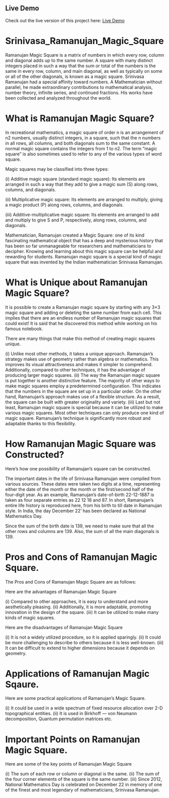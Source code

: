 ## Live Demo
Check out the live version of this project here: [Live Demo](https://akshaygir15.github.io/Srinivasa_Ramanujan_Magic_Square/)

# Srinivasa_Ramanujan_Magic_Square
Ramanujan Magic Square is a matrix of numbers in which every row, column and diagonal adds up to the same number. A square with many distinct integers placed in such a way that the sum or total of the numbers is the same in every row, column, and main diagonal, as well as typically on some or all of the other diagonals, is known as a magic square. 
Srinivasa Ramanujan had a special affinity toward numbers. A Mathematician without parallel, he made extraordinary contributions to mathematical analysis, number theory, infinite series, and continued fractions. His works have been collected and analyzed throughout the world.

# What is Ramanujan Magic Square?
In recreational mathematics, a magic square of order n is an arrangement of n2 numbers, usually distinct integers, in a square, such that the n numbers in all rows, all columns, and both diagonals sum to the same constant. A normal magic square contains the integers from 1 to n2. The term “magic square” is also sometimes used to refer to any of the various types of word square.

Magic squares may be classified into three types:

(i) Additive magic square (standard magic square): Its elements are arranged in such a way that they add to give a magic sum (S) along rows, columns, and diagonals.

(ii) Multiplicative magic square: Its elements are arranged to multiply, giving a magic product (P) along rows, columns, and diagonals.

(iii) Additive-multiplicative magic square: Its elements are arranged to add and multiply to give S and P, respectively, along rows, columns, and diagonals.

Mathematician, Ramanujan created a Magic Square: one of its kind fascinating mathematical object that has a deep and mysterious history that has been so far unmanageable for researchers and mathematicians to decipher. Knowing and learning about this magic square can be helpful and rewarding for students.
Ramanujan magic square is a special kind of magic square that was invented by the Indian mathematician Srinivasa Ramanujan. 

# What is Unique about Ramanujan Magic Square?
It is possible to create a Ramanujan magic square by starting with any 3×3 magic square and adding or deleting the same number from each cell. This implies that there are an endless number of Ramanujan magic squares that could exist! It is said that he discovered this method while working on his famous notebook.

There are many things that make this method of creating magic squares unique.

(i) Unlike most other methods, it takes a unique approach. Ramanujan’s strategy makes use of geometry rather than algebra or mathematics. This improves its visual attractiveness and makes it simpler to comprehend. Additionally, compared to other techniques, it has the advantage of producing larger magic squares.
(ii) The way the Ramanujan magic square is put together is another distinctive feature. The majority of other ways to make magic squares employ a predetermined configuration. This indicates that the numbers in the square are set up in a particular order. On the other hand, Ramanujan’s approach makes use of a flexible structure. As a result, the square can be built with greater originality and variety.
(iii) Last but not least, Ramanujan magic square is special because it can be utilized to make various magic squares. Most other techniques can only produce one kind of magic square. Ramanujan’s technique is significantly more robust and adaptable thanks to this flexibility.

# How Ramanujan Magic Square was Constructed? 
Here’s how one possibility of Ramanujan’s square can be constructed.

The important dates in the life of Srinivasa Ramanujan were compiled from various sources. These dates were taken two digits at a time, representing either the date of the month or the month or the first/second half of the four-digit year. As an example, Ramanujan’s date-of-birth 22-12-1887 is taken as four separate entries as 22 12 18 and 87. In short, Ramanujan’s entire life history is reproduced here, from his birth to till date in Ramanujan style. In India, the day December 22’ has been declared as National Mathematics Day.

Since the sum of the birth date is 139, we need to make sure that all the other rows and columns are 139. Also, the sum of all the main diagonals is 139.

# Pros and Cons of Ramanujan Magic Square.
The Pros and Cons of Ramanujan Magic Square are as follows:

Here are the advantages of Ramanujan Magic Square

(i) Compared to other approaches, it is easy to understand and more aesthetically pleasing.
(ii) Additionally, it is more adaptable, promoting innovation in the design of the square.
(iii) It can be utilized to make many kinds of magic squares.

Here are the disadvantages of Ramanujan Magic Square

(i) It is not a widely utilized procedure, so it is applied sparingly.
(ii) It could be more challenging to describe to others because it is less well-known.
(iii) It can be difficult to extend to higher dimensions because it depends on geometry.

# Applications of Ramanujan Magic Sqaure.
Here are some practical applications of Ramanujan’s Magic Square.

(i) It could be used in a wide spectrum of fixed resource allocation over 2-D topographical entities.
(ii) It is used in Birkhoff — von Neumann decomposition, Quantum permutation matrices etc.

# Important Points on Ramanujan Magic Square.
Here are some of the key points of Ramanujan Magic Square

(i) The sum of each row or column or diagonal is the same.
(ii) The sum of the four corner elements of the square is the same number.
(iii) Since 2012, National Mathematics Day is celebrated on December 22 in memory of one of the finest and most legendary of mathematicians, Srinivasa Ramanujan.

